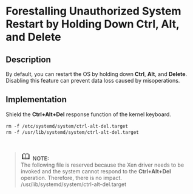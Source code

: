 # Forestalling Unauthorized System Restart by Holding Down  **Ctrl**,  **Alt**, and  **Delete**<a name="EN-US_TOPIC_0192977559"></a>

## Description<a name="en-us_topic_0152100184_s1cfc95ad48354d7c99b199b3b2195eb0"></a>

By default, you can restart the OS by holding down  **Ctrl**,  **Alt**, and  **Delete**. Disabling this feature can prevent data loss caused by misoperations.

## Implementation<a name="en-us_topic_0152100184_s5f42085a686a409c9100b25f21d2490d"></a>

Shield the  **Ctrl+Alt+Del**  response function of the kernel keyboard.

```
rm -f /etc/systemd/system/ctrl-alt-del.target
rm -f /usr/lib/systemd/system/ctrl-alt-del.target
```

  

>![](public_sys-resources/icon-note.gif) **NOTE:**   
>The following file is reserved because the Xen driver needs to be invoked and the system cannot respond to the  **Ctrl+Alt+Del**  operation. Therefore, there is no impact.  
>/usr/lib/systemd/system/ctrl-alt-del.target  

